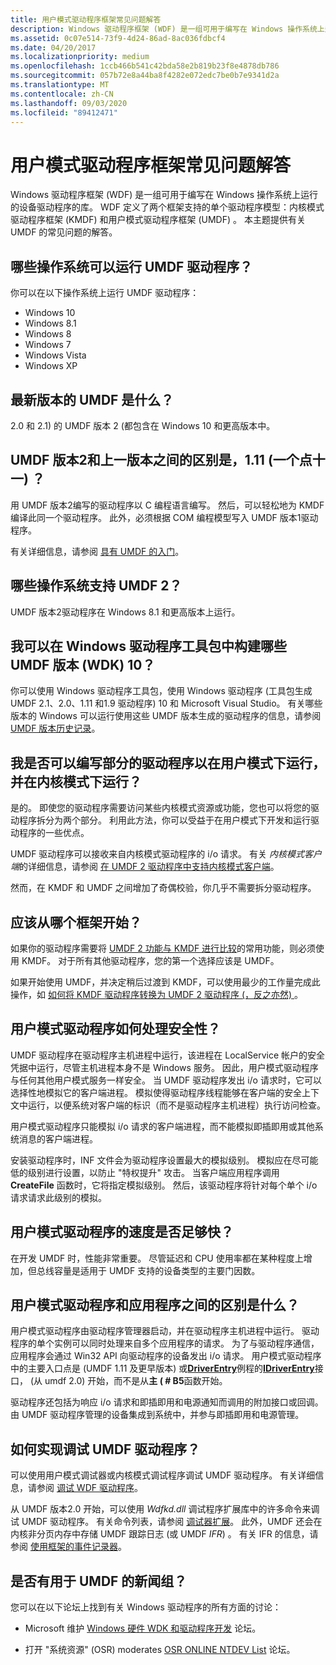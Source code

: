 ```yaml
---
title: 用户模式驱动程序框架常见问题解答
description: Windows 驱动程序框架 (WDF) 是一组可用于编写在 Windows 操作系统上运行的设备驱动程序的库。
ms.assetid: 0c07e514-73f9-4d24-86ad-8ac036fdbcf4
ms.date: 04/20/2017
ms.localizationpriority: medium
ms.openlocfilehash: 1ccb466b541c42bda58e2b819b23f8e4878db786
ms.sourcegitcommit: 057b72e8a44ba8f4282e072edc7be0b7e9341d2a
ms.translationtype: MT
ms.contentlocale: zh-CN
ms.lasthandoff: 09/03/2020
ms.locfileid: "89412471"
---
```

# <a name="user-mode-driver-framework-frequently-asked-questions"></a>用户模式驱动程序框架常见问题解答


Windows 驱动程序框架 (WDF) 是一组可用于编写在 Windows 操作系统上运行的设备驱动程序的库。 WDF 定义了两个框架支持的单个驱动程序模型：内核模式驱动程序框架 (KMDF) 和用户模式驱动程序框架 (UMDF) 。 本主题提供有关 UMDF 的常见问题的解答。

## <a name="which-operating-systems-can-run-umdf-drivers"></a>哪些操作系统可以运行 UMDF 驱动程序？


你可以在以下操作系统上运行 UMDF 驱动程序：

-   Windows 10
-   Windows 8.1
-   Windows 8
-   Windows 7
-   Windows Vista
-   Windows XP

## <a name="what-is-the-most-recent-version-of-umdf"></a>最新版本的 UMDF 是什么？


2.0 和 2.1) 的 UMDF 版本 2 (都包含在 Windows 10 和更高版本中。

## <a name="what-is-the-difference-between-umdf-version-2-and-the-previous-version-111-one-dot-eleven"></a>UMDF 版本2和上一版本之间的区别是，1.11 (一个点十一) ？


用 UMDF 版本2编写的驱动程序以 C 编程语言编写。 然后，可以轻松地为 KMDF 编译此同一个驱动程序。 此外，必须根据 COM 编程模型写入 UMDF 版本1驱动程序。 

有关详细信息，请参阅 [具有 UMDF 的入门](getting-started-with-umdf-version-2.md)。

## <a name="which-operating-systems-support-umdf-2"></a>哪些操作系统支持 UMDF 2？


UMDF 版本2驱动程序在 Windows 8.1 和更高版本上运行。

## <a name="which-umdf-versions-can-i-build-against-in-windows-driver-kit-wdk10"></a>我可以在 Windows 驱动程序工具包中构建哪些 UMDF 版本 (WDK) 10？


你可以使用 Windows 驱动程序工具包，使用 Windows 驱动程序 (工具包生成 UMDF 2.1、2.0、1.11 和1.9 驱动程序) 10 和 Microsoft Visual Studio。 有关哪些版本的 Windows 可以运行使用这些 UMDF 版本生成的驱动程序的信息，请参阅 [UMDF 版本历史记录](umdf-version-history.md)。

## <a name="can-i-write-part-of-my-driver-to-run-in-user-mode-and-part-in-kernel-mode"></a>我是否可以编写部分的驱动程序以在用户模式下运行，并在内核模式下运行？


是的。 即使您的驱动程序需要访问某些内核模式资源或功能，您也可以将您的驱动程序拆分为两个部分。 利用此方法，你可以受益于在用户模式下开发和运行驱动程序的一些优点。

UMDF 驱动程序可以接收来自内核模式驱动程序的 i/o 请求。 有关 *内核模式客户端*的详细信息，请参阅 [在 UMDF 2 驱动程序中支持内核模式客户端](supporting-kernel-mode-clients-in-umdf-drivers.md)。

然而，在 KMDF 和 UMDF 之间增加了奇偶校验，你几乎不需要拆分驱动程序。

##  <a name="which-framework-should-i-start-with"></a>应该从哪个框架开始？


如果你的驱动程序需要将 [UMDF 2 功能与 KMDF 进行比较](comparing-umdf-2-0-functionality-to-kmdf.md)的常用功能，则必须使用 KMDF。 对于所有其他驱动程序，您的第一个选择应该是 UMDF。

如果开始使用 UMDF，并决定稍后过渡到 KMDF，可以使用最少的工作量完成此操作，如 [如何将 KMDF 驱动程序转换为 UMDF 2 驱动程序 (，反之亦然) ](how-to-generate-a-umdf-driver-from-a-kmdf-driver.md)。

## <a name="how-do-user-mode-drivers-handle-security"></a>用户模式驱动程序如何处理安全性？


UMDF 驱动程序在驱动程序主机进程中运行，该进程在 LocalService 帐户的安全凭据中运行，尽管主机进程本身不是 Windows 服务。 因此，用户模式驱动程序与任何其他用户模式服务一样安全。 当 UMDF 驱动程序发出 i/o 请求时，它可以选择性地模拟它的客户端进程。 模拟使得驱动程序线程能够在客户端的安全上下文中运行，以便系统对客户端的标识（而不是驱动程序主机进程）执行访问检查。

用户模式驱动程序只能模拟 i/o 请求的客户端进程，而不能模拟即插即用或其他系统消息的客户端进程。

安装驱动程序时，INF 文件会为驱动程序设置最大的模拟级别。 模拟应在尽可能低的级别进行设置，以防止 "特权提升" 攻击。 当客户端应用程序调用 **CreateFile** 函数时，它将指定模拟级别。 然后，该驱动程序将针对每个单个 i/o 请求请求此级别的模拟。

## <a name="will-a-user-mode-driver-be-fast-enough"></a>用户模式驱动程序的速度是否足够快？


在开发 UMDF 时，性能非常重要。 尽管延迟和 CPU 使用率都在某种程度上增加，但总线容量是适用于 UMDF 支持的设备类型的主要门因数。

## <a name="what-is-the-difference-between-a-user-mode-driver-and-an-application"></a>用户模式驱动程序和应用程序之间的区别是什么？


用户模式驱动程序由驱动程序管理器启动，并在驱动程序主机进程中运行。 驱动程序的单个实例可以同时处理来自多个应用程序的请求。 为了与驱动程序通信，应用程序会通过 Win32 API 向驱动程序的设备发出 i/o 请求。 用户模式驱动程序中的主要入口点是 (UMDF 1.11 及更早版本) 或[**DriverEntry**](./driverentry-for-kmdf-drivers.md)例程的[**IDriverEntry**](/windows-hardware/drivers/ddi/wudfddi/nn-wudfddi-idriverentry)接口， (从 umdf 2.0) 开始，而不是从**主 ( # B5**函数开始。

驱动程序还包括为响应 i/o 请求和即插即用和电源通知而调用的附加接口或回调。 由 UMDF 驱动程序管理的设备集成到系统中，并参与即插即用和电源管理。

## <a name="how-do-i-debug-a-umdf-driver"></a>如何实现调试 UMDF 驱动程序？


可以使用用户模式调试器或内核模式调试程序调试 UMDF 驱动程序。 有关详细信息，请参阅 [调试 WDF 驱动程序](accessing-umdf-metadata-in-wer-reports.md)。

从 UMDF 版本2.0 开始，可以使用 *Wdfkd.dll* 调试程序扩展库中的许多命令来调试 UMDF 驱动程序。 有关命令列表，请参阅 [调试器扩展](debugger-extensions-for-kmdf-drivers.md)。 此外，UMDF 还会在内核非分页内存中存储 UMDF 跟踪日志 (或 UMDF *IFR*) 。 有关 IFR 的信息，请参阅 [使用框架的事件记录器](using-the-framework-s-event-logger.md)。

## <a name="is-there-a-newsgroup-for-umdf"></a>是否有用于 UMDF 的新闻组？


您可以在以下论坛上找到有关 Windows 驱动程序的所有方面的讨论：

-   Microsoft 维护 [Windows 硬件 WDK 和驱动程序开发](https://social.msdn.microsoft.com/Forums/windowsdesktop/home?forum=wdk) 论坛。

-   打开 "系统资源" (OSR) moderates [OSR ONLINE NTDEV List](https://community.osr.com/) 论坛。

 

